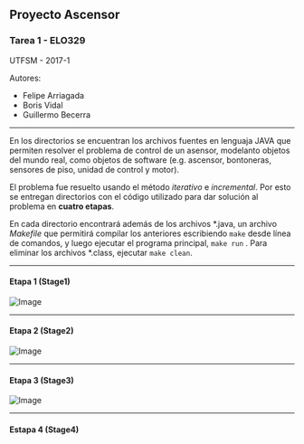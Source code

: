 ## Proyecto Ascensor
### Tarea 1 - ELO329

UTFSM - 2017-1

Autores:
* Felipe Arriagada
* Boris Vidal
* Guillermo Becerra

------

En los directorios se encuentran los archivos fuentes en lenguaja JAVA que permiten resolver el problema de control de un asensor, modelanto objetos del mundo real, como objetos de software (e.g. ascensor, bontoneras, sensores de piso, unidad de control y motor).

El problema fue resuelto usando el método *iterativo* e *incremental*. Por esto se entregan directorios con el código utilizado para dar solución al problema en __cuatro etapas__. 

En cada directorio encontrará además de los archivos *.java, un archivo _Makefile_ que permitirá compilar los anteriores escribiendo ``` make ``` desde línea de comandos, y luego ejecutar el programa principal, ``` make run ``` . Para eliminar los archivos *.class, ejecutar ``` make clean ```.

------

#### Etapa 1 (Stage1)



![Image](http://profesores.elo.utfsm.cl/~agv/elo329/1s17/Assignments/T1/source/stage1/ClassDiagram.png)

------

#### Etapa 2 (Stage2)

![Image](http://profesores.elo.utfsm.cl/~agv/elo329/1s17/Assignments/T1/source/stage2/classDiagram.png)

------

#### Etapa 3 (Stage3)

![Image](http://profesores.elo.utfsm.cl/~agv/elo329/1s17/Assignments/T1/source/stage3/Stage3ClassDiagram.png)


------

#### Estapa 4 (Stage4)


